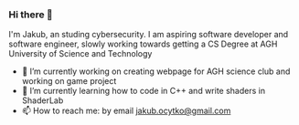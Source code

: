 ### Hi there 👋

I'm Jakub, an studing cybersecurity. I am aspiring software developer and software engineer, slowly working towards getting a CS Degree at AGH University of Science and Technology

- 🔭 I’m currently working on creating webpage for AGH science club and working on game project 
- 🌱 I’m currently learning how to code in C++ and write shaders in ShaderLab
- 📫 How to reach me: by email jakub.ocytko@gmail.com

